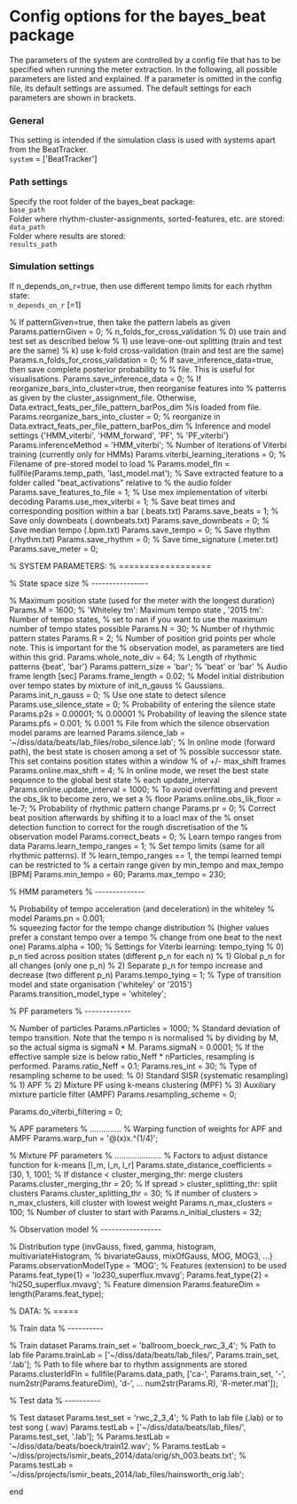 # Config options for the bayes_beat package

The parameters of the system are controlled by a config file that has to be specified when running the meter extraction. In the following, all possible parameters are listed and explained. If a parameter is omitted in the config file, its default settings are assumed. The default settings for each parameters are shown in brackets.

### General

This setting is intended if the simulation class is used with systems apart from the BeatTracker.  
`system` = ['BeatTracker']

### Path settings

Specify the root folder of the bayes_beat package:    
`base_path`  
Folder where rhythm-cluster-assignments, sorted-features, etc. are stored:  
`data_path`   
Folder where results are stored:  
`results_path`  

### Simulation settings

If n_depends_on_r=true, then use different tempo limits for each rhythm state:  
`n_depends_on_r` [=1]  

% If patternGiven=true, then take the pattern labels as given
Params.patternGiven = 0;
% n_folds_for_cross_validation
%   0) use train and test set as described below
%   1) use leave-one-out splitting (train and test are the same)
%   k) use k-fold cross-validation (train and test are the same)
Params.n_folds_for_cross_validation = 0;
% If save_inference_data=true, then save complete posterior probability to
% file. This is useful for visualisations.
Params.save_inference_data = 0;
% If reorganize_bars_into_cluster=true, then reorganise features into
% patterns as given by the cluster_assignment_file. Otherwise, Data.extract_feats_per_file_pattern_barPos_dim 
%is loaded from file.
Params.reorganize_bars_into_cluster = 0; % reorganize in Data.extract_feats_per_file_pattern_barPos_dim
% Inference and model settings {'HMM_viterbi', 'HMM_forward', 'PF',
% 'PF_viterbi'}
Params.inferenceMethod = 'HMM_viterbi';
% Number of iterations of Viterbi training (currently only for HMMs)
Params.viterbi_learning_iterations = 0;
% Filename of pre-stored model to load
% Params.model_fln = fullfile(Params.temp_path, 'last_model.mat');
% Save extracted feature to a folder called "beat_activations" relative to
% the audio folder
Params.save_features_to_file = 1;
% Use mex implementation of viterbi decoding
Params.use_mex_viterbi = 1;
% Save beat times and corresponding position within a bar (.beats.txt)
Params.save_beats = 1;
% Save only downbeats (.downbeats.txt)
Params.save_downbeats = 0;
% Save median tempo (.bpm.txt)
Params.save_tempo = 0;
% Save rhythm (.rhythm.txt)
Params.save_rhythm = 0;
% Save time_signature (.meter.txt)
Params.save_meter = 0;



% SYSTEM PARAMETERS:
% ==================

% State space size
% ----------------

% Maximum position state (used for the meter with the longest duration)
Params.M = 1600;
% 'Whiteley tm': Maximum tempo state  , '2015 tm': Number of tempo states,
% set to nan if you want to use the maximum number of tempo states possible
Params.N = 30;
% Number of rhythmic pattern states
Params.R = 2;
% Number of position grid points per whole note. This is important for the
% observation model, as parameters are tied within this grid.
Params.whole_note_div = 64; 
% Length of rhythmic patterns {beat', 'bar'}
Params.pattern_size = 'bar'; % 'beat' or 'bar'
% Audio frame length [sec]
Params.frame_length = 0.02;
% Model initial distribution over tempo states by mixture of init_n_gauss
% Gaussians.
Params.init_n_gauss = 0;
% Use one state to detect silence
Params.use_silence_state = 0;
% Probability of entering the silence state
Params.p2s = 0.00001; % 0.00001
% Probability of leaving the silence state
Params.pfs = 0.001; % 0.001
% File from which the silence observation model params are learned
Params.silence_lab = '~/diss/data/beats/lab_files/robo_silence.lab';
% In online mode (forward path), the best state is chosen among a set of
% possible successor state. This set contains position states within a window
% of +/- max_shift frames
Params.online.max_shift = 4;
% In online mode, we reset the best state sequence to the global best state
% each update_interval
Params.online.update_interval = 1000;
% To avoid overfitting and prevent the obs_lik to become zero, we set a
% floor
Params.online.obs_lik_floor = 1e-7;
% Probability of rhythmic pattern change
Params.pr = 0;
% Correct beat position afterwards by shifting it to a loacl max of the
% onset detection function to correct for the rough discretisation of the
% observation model
Params.correct_beats = 0;
% Learn tempo ranges from data
Params.learn_tempo_ranges = 1;
% Set tempo limits (same for all rhythmic patterns). If 
% learn_tempo_ranges == 1, the tempi learned tempi can be restricted to
% a certain range given by min_tempo and max_tempo [BPM]
Params.min_tempo = 60;
Params.max_tempo = 230;

% HMM parameters
% --------------

% Probability of tempo acceleration (and deceleration) in the whiteley
% model
Params.pn = 0.001;  
% squeezing factor for the tempo change distribution
%  (higher values prefer a constant tempo over a tempo
%               change from one beat to the next one)
Params.alpha = 100;
% Settings for Viterbi learning: tempo_tying
%   0) p_n tied across position states (different p_n for each n)
%   1) Global p_n for all changes (only one p_n)
%   2) Separate p_n for tempo increase and decrease (two different p_n)
Params.tempo_tying = 1; 
% Type of transition model and state organisation ('whiteley' or '2015')
Params.transition_model_type = 'whiteley';

% PF parameters
% -------------

% Number of particles
Params.nParticles = 1000;
% Standard deviation of tempo transition. Note that the tempo n is normalised
% by dividing by M, so the actual sigma is sigmaN * M.
Params.sigmaN = 0.0001; 
% If the effective sample size is below ratio_Neff * nParticles, resampling is performed.
Params.ratio_Neff = 0.1;
Params.res_int = 30;
% Type of resampling scheme to be used:
%   0) Standard SISR (systematic resampling)
%   1) APF
%   2) Mixture PF using k-means clustering (MPF)
%   3) Auxiliary mixture particle filter (AMPF)
Params.resampling_scheme = 0;

Params.do_viterbi_filtering = 0;

% APF parameters
% ..............
% Warping function of weights for APF and AMPF
Params.warp_fun = '@(x)x.^(1/4)';

% Mixture PF parameters
% .....................
% Factors to adjust distance function for k-means [l_m, l_n, l_r]
Params.state_distance_coefficients = [30, 1, 100];
% If distance < cluster_merging_thr: merge clusters
Params.cluster_merging_thr = 20; 
% If spread > cluster_splitting_thr: split clusters
Params.cluster_splitting_thr = 30; 
% If number of clusters > n_max_clusters, kill cluster with lowest weight
Params.n_max_clusters = 100;
% Number of cluster to start with
Params.n_initial_clusters = 32;

% Observation model
% -----------------

% Distribution type {invGauss, fixed, gamma, histogram, multivariateHistogram,
% bivariateGauss, mixOfGauss, MOG, MOG3, ...}
Params.observationModelType = 'MOG';
% Features (extension) to be used
Params.feat_type{1} = 'lo230_superflux.mvavg';
Params.feat_type{2} = 'hi250_superflux.mvavg';
% Feature dimension
Params.featureDim = length(Params.feat_type);

% DATA:
% =====

% Train data
% ----------

% Train dataset
Params.train_set = 'ballroom_boeck_rwc_3_4';
% Path to lab file
Params.trainLab =  ['~/diss/data/beats/lab_files/', Params.train_set, '.lab'];
% Path to file where bar to rhythm assignments are stored
Params.clusterIdFln = fullfile(Params.data_path, ['ca-', Params.train_set, '-', num2str(Params.featureDim), 'd-', ...
    num2str(Params.R), 'R-meter.mat']);

% Test data
% ----------

% Test dataset
Params.test_set = 'rwc_2_3_4';
% Path to lab file (.lab) or to test song (.wav)
Params.testLab = ['~/diss/data/beats/lab_files/', Params.test_set, '.lab'];
% Params.testLab = '~/diss/data/beats/boeck/train12.wav';
% Params.testLab = '~/diss/projects/ismir_beats_2014/data/orig/sh_003.beats.txt';
% Params.testLab = '~/diss/projects/ismir_beats_2014/lab_files/hainsworth_orig.lab';

end
